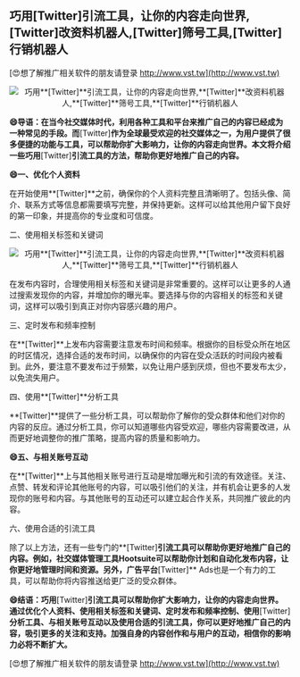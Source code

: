 ## **巧用**[Twitter]**引流工具，让你的内容走向世界,**[Twitter]**改资料机器人,**[Twitter]**筛号工具,**[Twitter]**行销机器人**

[😍想了解推广相关软件的朋友请登录 http://www.vst.tw](http://www.vst.tw)

 <center><img src="https://vst.tw/MP4/tuiguang/png/8.png" alt="巧用**[Twitter]**引流工具，让你的内容走向世界,**[Twitter]**改资料机器人,**[Twitter]**筛号工具,**[Twitter]**行销机器人"></center>

**😄导语：在当今社交媒体时代，利用各种工具和平台来推广自己的内容已经成为一种常见的手段。而**[Twitter]**作为全球最受欢迎的社交媒体之一，为用户提供了很多便捷的功能与工具，可以帮助你扩大影响力，让你的内容走向世界。本文将介绍一些巧用**[Twitter]**引流工具的方法，帮助你更好地推广自己的内容。**

**😄一、优化个人资料**

在开始使用**[Twitter]**之前，确保你的个人资料完整且清晰明了。包括头像、简介、联系方式等信息都需要填写完整，并保持更新。这样可以给其他用户留下良好的第一印象，并提高你的专业度和可信度。

二、使用相关标签和关键词

 <center><img src="https://vst.tw/MP4/tuiguang/png/7.png" alt="巧用**[Twitter]**引流工具，让你的内容走向世界,**[Twitter]**改资料机器人,**[Twitter]**筛号工具,**[Twitter]**行销机器人"></center>

在发布内容时，合理使用相关标签和关键词是非常重要的。这样可以让更多的人通过搜索发现你的内容，并增加你的曝光率。要选择与你的内容相关的标签和关键词，这样可以吸引到真正对你内容感兴趣的用户。

三、定时发布和频率控制

在**[Twitter]**上发布内容需要注意发布时间和频率。根据你的目标受众所在地区的时区情况，选择合适的发布时间，以确保你的内容在受众活跃的时间段内被看到。此外，要注意不要发布过于频繁，以免让用户感到厌烦，但也不要发布太少，以免流失用户。

四、使用**[Twitter]**分析工具

**[Twitter]**提供了一些分析工具，可以帮助你了解你的受众群体和他们对你的内容的反应。通过分析工具，你可以知道哪些内容受欢迎，哪些内容需要改进，从而更好地调整你的推广策略，提高内容的质量和影响力。

**😄五、与相关账号互动**

在**[Twitter]**上与其他相关账号进行互动是增加曝光和引流的有效途径。关注、点赞、转发和评论其他账号的内容，可以吸引他们的关注，并有机会让更多的人发现你的账号和内容。与其他账号的互动还可以建立起合作关系，共同推广彼此的内容。

六、使用合适的引流工具

除了以上方法，还有一些专门的**[Twitter]**引流工具可以帮助你更好地推广自己的内容。例如，社交媒体管理工具Hootsuite可以帮助你计划和自动化发布内容，让你更好地管理时间和资源。另外，广告平台**[Twitter]** Ads也是一个有力的工具，可以帮助你将内容推送给更广泛的受众群体。

**😄结语：巧用**[Twitter]**引流工具可以帮助你扩大影响力，让你的内容走向世界。通过优化个人资料、使用相关标签和关键词、定时发布和频率控制、使用**[Twitter]**分析工具、与相关账号互动以及使用合适的引流工具，你可以更好地推广自己的内容，吸引更多的关注和支持。加强自身的内容创作和与用户的互动，相信你的影响力必将不断扩大。**

[😍想了解推广相关软件的朋友请登录 http://www.vst.tw](http://www.vst.tw)




